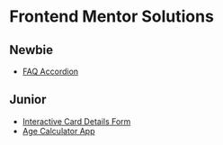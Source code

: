 # Frontend Mentor Solutions

## Newbie
- [FAQ Accordion](https://stefanysato.github.io/frontendmentor-solutions/faq-accordion)

## Junior
- [Interactive Card Details Form](https://stefanysato.github.io/frontendmentor-solutions/interactive-card-details-form)
- [Age Calculator App](https://stefanysato.github.io/frontendmentor-solutions/age-calculator-app)